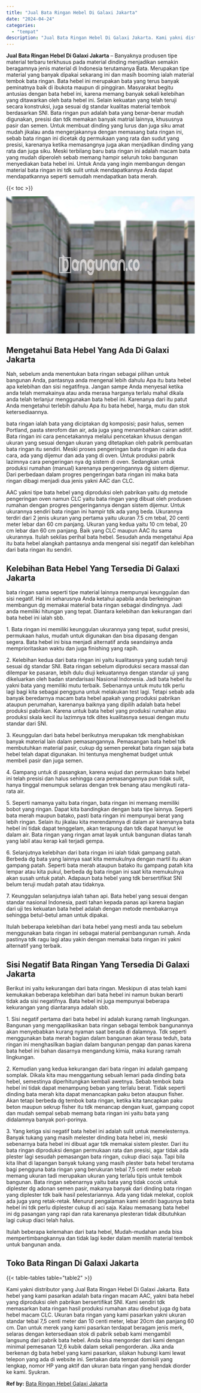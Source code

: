 ```yaml
---
title: "Jual Bata Ringan Hebel Di Galaxi Jakarta"
date: "2024-04-24"
categories: 
  - "tempat"
description: "Jual Bata Ringan Hebel Di Galaxi Jakarta. Kami yakni distributor yang Jual Bata Ringan Hebel Di Galaxi Jakarta. Bata hebel yang kami pasarkan adalah bata rin..."
---
```


**Jual Bata Ringan Hebel Di Galaxi Jakarta** – Banyaknya produsen tipe material terbaru terkhusus pada material dinding menjadikan semakin beragamnya jenis material di Indonesia terutamanya Bata. Merupakan tipe material yang banyak dipakai sekarang ini dan masih booming ialah material tembok bata ringan. Bata hebel ini merupakan bata yang terus banyak peminatnya baik di ibukota maupun di pinggiran. Masyarakat begitu antusias dengan bata hebel ini, karena memang banyak sekali kelebihan yang ditawarkan oleh bata hebel ini. Selain kekuatan yang telah teruji secara konstruksi, juga sesuai dg standar kualitas material tembok berdasarkan SNI. Bata ringan pun adalah bata yang benar-benar mudah digunakan, presisi dan tdk memakan banyak matrial lainnya, khususnya pasir dan semen. Untuk membuat dinding yang lurus dan juga siku amat mudah jikalau anda mengerjakannya dengan memasang bata ringan ini, sebab bata ringan ini dicetak dg permukaan yang rata dan sudut yang presisi, karenanya ketika memasangnya juga akan menjadikan dinding yang rata dan juga siku. Meski terbilang baru bata ringan ini adalah macam bata yang mudah diperoleh sebab memang hampir seluruh toko bangunan menyediakan bata hebel ini. Untuk Anda yang ingin membangun dengan material bata ringan ini tdk sulit untuk mendapatkannya Anda dapat mendapatkannya seperti semudah mendapatkan bata merah.

{{< toc >}}

![Jual Bata Ringan Hebel Di Galaxi Jakarta](/images/jual-hebel-murah-41.png)

## Mengetahui Bata Hebel Yang Ada Di Galaxi Jakarta

Nah, sebelum anda menentukan bata ringan sebagai pilihan untuk bangunan Anda, pantasnya anda mengenal lebih dahulu Apa itu bata hebel apa kelebihan dan sisi negatifnya. Jangan sampe Anda menyesal ketika anda telah memakainya atau anda merasa harganya terlalu mahal dikala anda telah terlanjur menggunakan bata hebel ini. Karenanya dari itu patut Anda mengetahui terlebih dahulu Apa itu bata hebel, harga, mutu dan stok ketersediaannya.

bata ringan ialah bata yang diciptakan dg komposisi; pasir halus, semen Portland, pasta sterofom dan air, ada juga yang menambahkan cairan aditif. Bata ringan ini cara pencetakannya melalui pencetakan khusus dengan ukuran yang sesuai dengan ukuran yang ditetapkan oleh pabrik pembuatan bata ringan itu sendiri. Meski proses pengeringan bata ringan ini ada dua cara, ada yang dijemur dan ada yang di oven. Untuk produksi pabrik lazimnya cara pengeringan nya dg sistem di oven. Sedangkan untuk produksi rumahan (manual) karenanya pengeringannya dg sistem dijemur. Dari perbedaan dalam progres pengeringan bata ringan ini maka bata ringan dibagi menjadi dua jenis yakni AAC dan CLC.

AAC yakni tipe bata hebel yang diproduksi oleh pabrikan yaitu dg metode pengeringan oven namun CLC yaitu bata ringan yang dibuat oleh produsen rumahan dengan progres pengeringannya dengan sistem dijemur. Untuk ukurannya sendiri bata ringan ini hampir tdk ada yang beda. Ukurannya terdiri dari 2 jenis ukuran yang pertama yaitu ukuran 7.5 cm tebal, 20 centi meter lebar dan 60 cm panjang. Ukuran yang kedua yaitu 10 cm tebal, 20 cm lebar dan 60 cm panjang. Baik yang CLC maupun AAC itu sama ukurannya. Itulah sekilas perihal bata hebel. Sesudah anda mengetahui Apa itu bata hebel alangkah pantasnya anda mengenal sisi negatif dan kelebihan dari bata ringan itu sendiri.

## Kelebihan Bata Hebel Yang Tersedia Di Galaxi Jakarta

bata ringan sama seperti tipe material lainnya mempunyai keunggulan dan sisi negatif. Hal ini seharusnya Anda ketahui apabila anda berkeinginan membangun dg memakai material bata ringan sebagai dindingnya. Jadi anda memiliki hitungan yang tepat. Diantara kelebihan dan kekurangan dari bata hebel ini ialah sbb.

1\. Bata ringan ini memiliki keunggulan ukurannya yang tepat, sudut presisi, permukaan halus, mudah untuk digunakan dan bisa dipasang dengan segera. Bata hebel ini bisa menjadi alternatif anda seandainya anda memprioritaskan waktu dan juga finishing yang rapih.

2\. Kelebihan kedua dari bata ringan ini yaitu kualitasnya yang sudah teruji sesuai dg standar SNI. Bata ringan sebelum diproduksi secara massal dan dilempar ke pasaran, lebih dulu diuji kekuatannya dengan standar uji yang dikeluarkan oleh badan standarisasi Nasional Indonesia. Jadi bata hebel itu yakni bata yang memiliki mutu terbaik. Sebenarnya untuk mutu tdk perlu lagi bagi kita sebagai pengguna untuk melakukan test lagi. Tetapi sebab ada banyak beredarnya macam bata hebel apakah yang produksi pabrikan ataupun perumahan, karenanya baiknya yang dipilih adalah bata hebel produksi pabrikan. Karena untuk bata hebel yang produksi rumahan atau produksi skala kecil itu lazimnya tdk dites kualitasnya sesuai dengan mutu standar dari SNI.

3\. Keunggulan dari bata hebel berikutnya merupakan tdk menghabiskan banyak material lain dalam pemasangannya. Pemasangan bata hebel tdk membutuhkan material pasir, cukup dg semen perekat bata ringan saja bata hebel telah dapat digunakan. Ini tentunya menghemat budget untuk membeli pasir dan juga semen.

4\. Gampang untuk di pasangkan, karena wujud dan permukaan bata hebel ini telah presisi dan halus sehingga cara pemasangannya pun tidak sulit, hanya tinggal menumpuk selaras dengan trek benang atau mengikuti rata-rata air.

5\. Seperti namanya yaitu bata ringan, bata ringan ini memang memiliki bobot yang ringan. Dapat kita bandingkan dengan bata tipe lainnya. Seperti bata merah maupun batako, pasti bata ringan ini mempunyai berat yang lebih ringan. Selain itu jikalau kita merendamnya di dalam air karenanya bata hebel ini tidak dapat tenggelam, akan terapung dan tdk dapat hanyut ke dalam air. Bata ringan yang ringan amat layak untuk bangunan diatas tanah yang labil atau kerap kali terjadi gempa.

6\. Selanjutnya kelebihan dari bata ringan ini ialah tidak gampang patah. Berbeda dg bata yang lainnya saat kita memukulnya dengan martil itu akan gampang patah. Seperti bata merah ataupun batako itu gampang patah kita lempar atau kita pukul, berbeda dg bata ringan ini saat kita memukulnya akan susah untuk patah. Adapaun bata hebel yang tdk bersertifikat SNI belum teruji mudah patah atau tidaknya.

7\. Keunggulan selanjutnya ialah tahan api. Bata hebel yang sesuai dengan standar nasional Indonesia, pasti tahan kepada panas api karena bagian dari uji tes kekuatan bata hebel adalah dengan metode membakarnya sehingga betul-betul aman untuk dipakai.

Itulah beberapa kelebihan dari bata hebel yang mesti anda tau sebelum menggunakan bata ringan ini sebagai material pembangunan rumah. Anda pastinya tdk ragu lagi atau yakin dengan memakai bata ringan ini yakni alternatif yang terbaik.

## Sisi Negatif Bata Ringan Yang Tersedia Di Galaxi Jakarta

Berikut ini yaitu kekurangan dari bata ringan. Meskipun di atas telah kami kemukakan beberapa kelebihan dari bata hebel ini namun bukan berarti tidak ada sisi negatifnya. Bata hebel ini juga mempunyai beberapa kekurangan yang diantaranya adalah sbb.

1\. Sisi negatif pertama dari bata hebel ini adalah kurang ramah lingkungan. Bangunan yang mengaplikasikan bata ringan sebagai tembok bangunannya akan menyebabkan kurang nyaman saat berada di dalamnya. Tdk seperti menggunakan bata merah bagian dalam bangunan akan terasa teduh, bata ringan ini menghasilkan bagian dalam bangunan pengap dan panas karena bata hebel ini bahan dasarnya mengandung kimia, maka kurang ramah lingkungan.

2\. Kemudian yang kedua kekurangan dari bata ringan ini adalah gampang somplak. Dikala kita mau menggantung sebuah lemari pada dinding bata hebel, semestinya diperhitungkan kembali awetnya. Sebab tembok bata hebel ini tidak dapat menampung beban yang terlalu berat. Tidak seperti dinding bata merah kita dapat menancapkan paku beton ataupun fisher. Akan tetapi berbeda dg tembok bata ringan, ketika kita tancapkan paku beton maupun sekrup fisher itu tdk menancap dengan kuat, gampang copot dan mudah sempal sebab memang bata ringan ini yaitu bata yang didalamnya banyak pori-porinya.

3\. Yang ketiga sisi negatif bata hebel ini adalah sulit untuk memelesternya. Banyak tukang yang masih melester dinding bata hebel ini, meski sebenarnya bata hebel ini dibuat agar tdk memakai sistem plester. Dari itu bata ringan diproduksi dengan permukaan rata dan presisi, agar tidak ada plester lagi sesudah pemasangan bata ringan, cukup diaci saja. Tapi bila kita lihat di lapangan banyak tukang yang masih plester bata hebel terutama bagi pengguna bata ringan yang berukuran tebal 7,5 centi meter sebab memang ukuran tadi merupakan ukuran yang terlalu tipis untuk tembok bangunan. Bata ringan sebenarnya yaitu bata yang tidak cocok untuk diplester dg adonan semen pasir, makanya banyak dari dinding bata ringan yang diplester tdk baik hasil pelestariannya. Ada yang tidak melekat, coplok ada juga yang retak-retak. Menurut pengalaman kami sendiri bagusnya bata hebel ini tdk perlu diplester cukup di aci saja. Kalau memasang bata hebel ini dg pasangan yang rapi dan rata karenanya plesteran tidak dibutuhkan lagi cukup diaci telah halus.

Itulah beberapa kelemahan dari bata hebel, Mudah-mudahan anda bisa mempertimbangkannya dan tidak lagi keder dalam memilih material tembok untuk bangunan anda.

## Toko Bata Ringan Di Galaxi Jakarta

{{< table-tables table="table2" >}}

Kami yakni distributor yang Jual Bata Ringan Hebel Di Galaxi Jakarta. Bata hebel yang kami pasarkan adalah bata ringan macam AAC, yakni bata hebel yang diproduksi oleh pabrikan bersertifikat SNI. Kami sendiri tdk memasarkan bata ringan hasil produksi rumahan atau disebut juga dg bata hebel macam CLC. Ukuran bata ringan yang kami pasarkan yakni ukuran standar tebal 7,5 centi meter dan 10 centi meter, lebar 20cm dan panjang 60 cm. Dan untuk merek yang kami pasarkan terdapat beragam jenis merk, selaras dengan ketersediaan stok di pabrik sebab kami mengambil langsung dari pabrik bata hebel. Anda bisa mengorder dari kami dengan minimal pemesanan 12,6 kubik dalam sekali pengorderan. Jika anda berkenan dg bata hebel yang kami pasarkan, silakan hubungi kami lewat telepon yang ada di website ini. Sertakan data tempat domisili yang lengkap, nomor HP yang aktif dan ukuran bata ringan yang hendak diorder ke kami. Syukran.

**Ref by:** [Bata Ringan Hebel Galaxi Jakarta](https://id.wikipedia.org/wiki/Bata)
